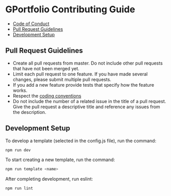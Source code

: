 # GPortfolio Contributing Guide

- [Code of Conduct](https://github.com/GPortfolio/GPortfolio/blob/master/.github/CODE_OF_CONDUCT.md)
- [Pull Request Guidelines](#pull-request-guidelines)
- [Development Setup](#development-setup)

## Pull Request Guidelines

- Create all pull requests from master. Do not include other pull requests that have not been merged yet.
- Limit each pull request to one feature. If you have made several changes, please submit multiple pull requests.
- If you add a new feature provide tests that specify how the feature works.
- Respect the [coding conventions](https://www.conventionalcommits.org)
- Do not include the number of a related issue in the title of a pull request. Give the pull request a descriptive title and reference any issues from the description.

## Development Setup

To develop a template (selected in the config.js file), run the command:

```bash
npm run dev
```

To start creating a new template, run the command:

```bash
npm run template <name>
```

After completing development, run eslint:

```bash
npm run lint
```
